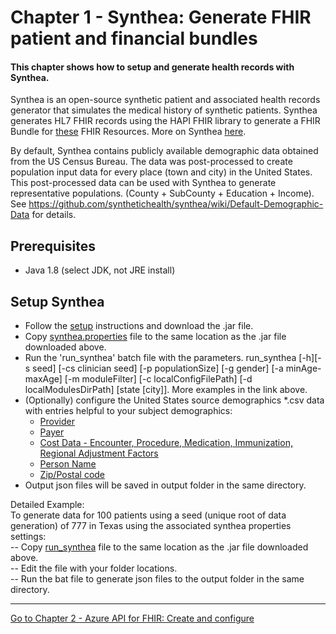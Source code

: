 # Chapter 1 - Synthea: Generate FHIR patient and financial bundles

#### This chapter shows how to setup and generate health records with Synthea.

Synthea is an open-source synthetic patient and associated health records generator that simulates the medical history of synthetic patients.
Synthea generates HL7 FHIR records using the HAPI FHIR library to generate a FHIR Bundle for [these](https://github.com/synthetichealth/synthea/wiki/HL7-FHIR) FHIR Resources.
More on Synthea [here](https://github.com/synthetichealth/synthea).

By default, Synthea contains publicly available demographic data obtained from the US Census Bureau. The data was post-processed to create population input data for every place (town and city) in the United States. This post-processed data can be used with Synthea to generate representative populations. (County + SubCounty + Education + Income).  See https://github.com/synthetichealth/synthea/wiki/Default-Demographic-Data for details.

## Prerequisites
* Java 1.8 (select JDK, not JRE install)

## Setup Synthea
* Follow the [setup](https://github.com/synthetichealth/synthea/wiki/Basic-Setup-and-Running) instructions and download the .jar file.
* Copy [synthea.properties](./synthea.properties) file to the same location as the .jar file downloaded above.
* Run the 'run_synthea' batch file with the parameters. run_synthea [-h][-s seed] 
            [-cs clinician seed]
            [-p populationSize]
            [-g gender]
            [-a minAge-maxAge]
            [-m moduleFilter]
            [-c localConfigFilePath]
            [-d localModulesDirPath]
            [state [city]]. More examples in the link above.
* (Optionally) configure the United States source demographics *.csv data with entries helpful to your subject demographics:
    * [Provider](https://github.com/synthetichealth/synthea/wiki/Provider-Data)
    * [Payer](https://github.com/synthetichealth/synthea/wiki/Payer-Data)
    * [Cost Data - Encounter, Procedure, Medication, Immunization, Regional Adjustment Factors](https://github.com/synthetichealth/synthea/wiki/Cost-Data)
    * [Person Name](https://github.com/synthetichealth/synthea/wiki/Name-Data)
    * [Zip/Postal code](https://github.com/synthetichealth/synthea/wiki/Zip-or-Postal-Codes) 
* Output json files will be saved in output folder in the same directory.


Detailed Example:\
To generate data for 100 patients using a seed (unique root of data generation) of 777 in Texas using the associated synthea properties settings:\
-- Copy [run_synthea](./run_synthea.bat) file to the same location as the .jar file downloaded above.\
-- Edit the file with your folder locations.\
-- Run the bat file to generate json files to the output folder in the same directory.


***

[Go to Chapter 2 - Azure API for FHIR: Create and configure](../Chapter2-AzureAPIforFHIR/ReadMe.md)
